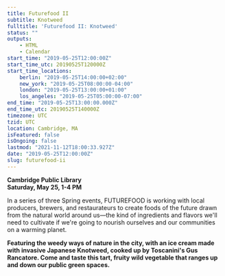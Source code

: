 ```yaml
---
title: Futurefood II
subtitle: Knotweed
fulltitle: 'Futurefood II: Knotweed'
status: ""
outputs:
    - HTML
    - Calendar
start_time: "2019-05-25T12:00:00Z"
start_time_utc: 20190525T120000Z
start_time_locations:
    berlin: "2019-05-25T14:00:00+02:00"
    new_york: "2019-05-25T08:00:00-04:00"
    london: "2019-05-25T13:00:00+01:00"
    los_angeles: "2019-05-25T05:00:00-07:00"
end_time: "2019-05-25T13:00:00.000Z"
end_time_utc: 20190525T140000Z
timezone: UTC
tzid: UTC
location: Cambridge, MA
isFeatured: false
isOngoing: false
lastmod: "2021-11-12T18:00:33.927Z"
date: "2019-05-25T12:00:00Z"
slug: futurefood-ii
---
```

**Cambridge Public Library<br />
Saturday, May 25, 1-4 PM**

In a series of three Spring events, FUTUREFOOD is working with local producers, brewers, and restaurateurs to create foods of the future drawn from the natural world around us—the kind of ingredients and flavors we'll need to cultivate if we're going to nourish ourselves and our communities on a warming planet.

**Featuring the weedy ways of nature in the city, with an ice cream made with invasive Japanese Knotweed, cooked up by Toscanini's Gus Rancatore. Come and taste this tart, fruity wild vegetable that ranges up and down our public green spaces.**